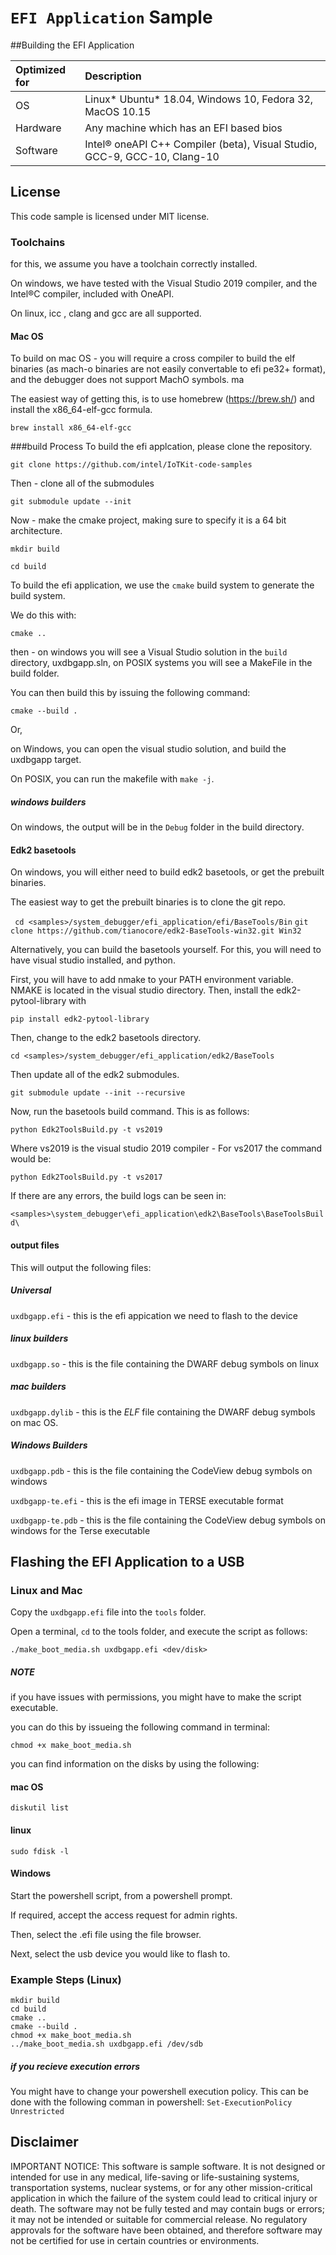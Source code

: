 # `EFI Application` Sample

##Building the EFI Application



| Optimized for                     | Description
|:---                               |:---
| OS                                | Linux* Ubuntu* 18.04, Windows 10, Fedora 32, MacOS 10.15
| Hardware                          | Any machine which has an EFI based bios
| Software                          | Intel&reg; oneAPI C++ Compiler (beta), Visual Studio, GCC-9, GCC-10, Clang-10

## License
This code sample is licensed under MIT license.



### Toolchains

for this, we assume you have a toolchain correctly installed.

On windows, we have tested with the Visual Studio 2019 compiler, and the Intel&reg;C compiler, included with OneAPI.

On linux, icc , clang and gcc are all supported.

#### Mac OS

To build on mac OS - you will require a cross compiler to build the elf binaries (as mach-o binaries are not easily convertable to efi pe32+ format), and the debugger does not support MachO symbols. ma

The easiest way of getting this, is to use homebrew (https://brew.sh/) and install the x86_64-elf-gcc formula.

```brew install x86_64-elf-gcc```


###build Process
To build the efi applcation, please clone the repository.

```git clone https://github.com/intel/IoTKit-code-samples```

Then - clone all of the submodules

```git submodule update --init```

Now - make the cmake project, making sure to specify it is a 64 bit architecture.

```mkdir build```

```cd build```

To build the efi application, we use the `cmake` build system to generate the build system.

We do this with:

```cmake ..```

then - on windows you will see a Visual Studio solution in the `build` directory, uxdbgapp.sln, on POSIX systems you will see a MakeFile in the build folder.

You can then build this by issuing the following command:


```cmake --build .```

Or,

on Windows, you can open the visual studio solution, and build the uxdbgapp target.

On POSIX, you can run the makefile with `make -j`.


##### windows builders

On windows, the output will be in the `Debug` folder in the build directory.


#### Edk2 basetools

On windows, you will either need to build edk2 basetools, or get the prebuilt binaries.

The easiest way to get the prebuilt binaries is to clone the git repo.

``` cd <samples>/system_debugger/efi_application/efi/BaseTools/Bin```
``` git clone https://github.com/tianocore/edk2-BaseTools-win32.git Win32 ```

Alternatively, you can build the basetools yourself. For this, you will need to have visual studio installed, and python.

First, you will have to add nmake to your PATH environment variable. NMAKE is located in the visual studio directory.
Then, install the edk2-pytool-library with

```pip install edk2-pytool-library```

Then, change to the edk2 basetools directory.

```cd <samples>/system_debugger/efi_application/edk2/BaseTools```

Then update all of the edk2 submodules.

```git submodule update --init --recursive```

Now, run the basetools build command. This is as follows:

```python Edk2ToolsBuild.py -t vs2019```

Where vs2019 is the visual studio 2019 compiler - For vs2017 the command would be:


```python Edk2ToolsBuild.py -t vs2017```

If there are any errors, the build logs can be seen in:

```<samples>\system_debugger\efi_application\edk2\BaseTools\BaseToolsBuild\```

#### output files
This will output the following files:


##### Universal
`uxdbgapp.efi` - this is the efi appication we need to flash to the device


##### linux builders
`uxdbgapp.so` - this is the file containing the DWARF debug symbols on linux

##### mac builders
`uxdbgapp.dylib` - this is the *ELF* file containing the DWARF debug symbols on mac OS.


##### Windows Builders
`uxdbgapp.pdb` - this is the file containing the CodeView debug symbols on windows

`uxdbgapp-te.efi` - this is the efi image in TERSE executable format

`uxdbgapp-te.pdb` - this is the file containing the CodeView debug symbols on windows for the Terse executable


## Flashing the EFI Application to a USB

### Linux and Mac

Copy the `uxdbgapp.efi` file into the `tools` folder.

Open a terminal, `cd` to the tools folder, and execute the script as follows:

`./make_boot_media.sh uxdbgapp.efi <dev/disk>`

##### NOTE

if you have issues with permissions, you might have to make the script executable.

you can do this by issueing the following command in terminal:

```chmod +x make_boot_media.sh```

you can find information on the disks by using the following:

#### mac OS
```diskutil list```

#### linux
```sudo fdisk -l```


#### Windows

Start the powershell script, from a powershell prompt.

If required, accept the access request for admin rights.

Then, select the .efi file using the file browser.

Next, select the usb device you would like to flash to.



### Example Steps (Linux)

```
mkdir build
cd build
cmake ..
cmake --build .
chmod +x make_boot_media.sh
../make_boot_media.sh uxdbgapp.efi /dev/sdb
```

##### if you recieve execution errors
You might have to change your powershell execution policy. This can be done with the following comman in powershell: `Set-ExecutionPolicy Unrestricted `

## Disclaimer
IMPORTANT NOTICE: This software is sample software. It is not designed or intended for use in any medical, life-saving or life-sustaining systems, transportation systems, nuclear systems, or for any other mission-critical application in which the failure of the system could lead to critical injury or death. The software may not be fully tested and may contain bugs or errors; it may not be intended or suitable for commercial release. No regulatory approvals for the software have been obtained, and therefore software may not be certified for use in certain countries or environments.



